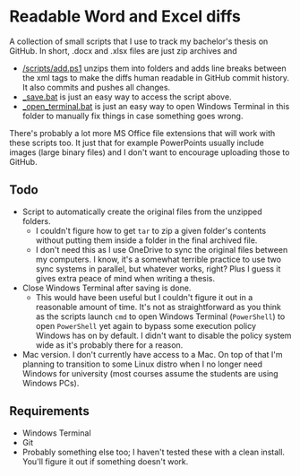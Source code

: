 # Readable Word and Excel diffs
A collection of small scripts that I use to track my bachelor's thesis on GitHub. In short, .docx and .xlsx files are just zip archives and
- [/scripts/add.ps1](/scripts/add.ps1) unzips them into folders and adds line breaks between the xml tags to make the diffs human readable in GitHub commit history. It also commits and pushes all changes.
- [_save.bat](_save.bat) is just an easy way to access the script above.
- [_open_terminal.bat](_open_terminal.bat) is just an easy way to open Windows Terminal in this folder to manually fix things in case something goes wrong.

There's probably a lot more MS Office file extensions that will work with these scripts too. It just that for example PowerPoints usually include images (large binary files) and I don't want to encourage uploading those to GitHub.

## Todo
- Script to automatically create the original files from the unzipped folders.
    - I couldn't figure how to get `tar` to zip a given folder's contents without putting them inside a folder in the final archived file.
    - I don't need this as I use OneDrive to sync the original files between my computers. I know, it's a somewhat terrible practice to use two sync systems in parallel, but whatever works, right? Plus I guess it gives extra peace of mind when writing a thesis.
- Close Windows Terminal after saving is done.
    - This would have been useful but I couldn't figure it out in a reasonable amount of time. It's not as straightforward as you think as the scripts launch `cmd` to open Windows Terminal (`PowerShell`) to open `PowerShell` yet again to bypass some execution policy Windows has on by default. I didn't want to disable the policy system wide as it's probably there for a reason.
- Mac version. I don't currently have access to a Mac. On top of that I'm planning to transition to some Linux distro when I no longer need Windows for university (most courses assume the students are using Windows PCs).

## Requirements
- Windows Terminal
- Git
- Probably something else too; I haven't tested these with a clean install. You'll figure it out if something doesn't work.
